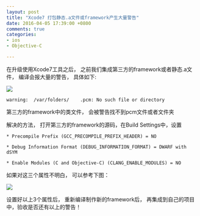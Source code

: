 ```yaml
---
layout: post
title: "Xcode7 打包静态.a文件或framework产生大量警告"
date: 2016-04-05 17:39:00 +0800
comments: true
categories: 
- ios
- Objective-C

---
```


在升级使用Xcode7工具之后， 之前我们集成第三方的framework或者静态.a文件， 编译会报大量的警告， 具体如下:

![](http://ww2.sinaimg.cn/large/62ca154dgw1f93jlm5vkcj20ws03edkg.jpg)

`warning:  /var/folders/    .pcm: No such file or directory`


<!--more-->

第三方的framework中的类文件， 会被警告找不到pcm文件或者文件夹

解决的方法， 打开第三方的framework的源码，在Build Settings中，设置

```
* Precompile Prefix (GCC_PRECOMPILE_PREFIX_HEADER) = NO

* Debug Information Format (DEBUG_INFORMATION_FORMAT) = DWARF with dSYM

* Enable Modules (C and Objective-C) (CLANG_ENABLE_MODULES) = NO

```



如果对这三个属性不明白， 可以参考下图：

![](http://ww1.sinaimg.cn/large/62ca154dgw1f93jlxidudj20ei02jjrh.jpg)



设置好以上3个属性后， 重新编译制作新的framework后， 再集成到自己的项目中，验收是否还有以上的警告！






